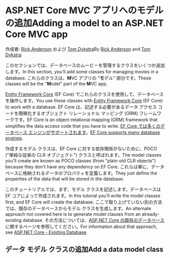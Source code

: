 # <a name="adding-a-model-to-an-aspnet-core-mvc-app"></a><span data-ttu-id="1dda1-101">ASP.NET Core MVC アプリへのモデルの追加</span><span class="sxs-lookup"><span data-stu-id="1dda1-101">Adding a model to an ASP.NET Core MVC app</span></span>

<span data-ttu-id="1dda1-102">作成者: [Rick Anderson](https://twitter.com/RickAndMSFT) および [Tom Dykstra](https://github.com/tdykstra)</span><span class="sxs-lookup"><span data-stu-id="1dda1-102">By [Rick Anderson](https://twitter.com/RickAndMSFT) and [Tom Dykstra](https://github.com/tdykstra)</span></span>

<span data-ttu-id="1dda1-103">このセクションでは、データベースのムービーを管理するクラスをいくつか追加します。</span><span class="sxs-lookup"><span data-stu-id="1dda1-103">In this section, you'll add some classes for managing movies in a database.</span></span> <span data-ttu-id="1dda1-104">これらのクラスは、**M**VC アプリの "**モ**デル" 部分です。</span><span class="sxs-lookup"><span data-stu-id="1dda1-104">These classes will be the "**M**odel" part of the **M**VC app.</span></span>

<span data-ttu-id="1dda1-105">[Entity Framework Core](/ef/core) (EF Core) でこれらのクラスを使用して、データベースを操作します。</span><span class="sxs-lookup"><span data-stu-id="1dda1-105">You use these classes with [Entity Framework Core](/ef/core) (EF Core) to work with a database.</span></span> <span data-ttu-id="1dda1-106">EF Core は、記述する必要があるデータ アクセス コードを簡略化するオブジェクト リレーショナル マッピング (ORM) フレームワークです。</span><span class="sxs-lookup"><span data-stu-id="1dda1-106">EF Core is an object-relational mapping (ORM) framework that simplifies the data access code that you have to write.</span></span> <span data-ttu-id="1dda1-107">[EF Core では多くのデータベース エンジンがサポートされます](/ef/core/providers/)。</span><span class="sxs-lookup"><span data-stu-id="1dda1-107">[EF Core supports many database engines](/ef/core/providers/).</span></span>

<span data-ttu-id="1dda1-108">作成するモデル クラスは、EF Core に対する依存関係がないために、POCO ("単純な従来の CLR オブジェクト") クラスと呼ばれます。</span><span class="sxs-lookup"><span data-stu-id="1dda1-108">The model classes you'll create are known as POCO classes (from "plain-old CLR objects") because they don't have any dependency on EF Core.</span></span> <span data-ttu-id="1dda1-109">これらは単に、データベースに格納されるデータのプロパティを定義します。</span><span class="sxs-lookup"><span data-stu-id="1dda1-109">They just define the properties of the data that will be stored in the database.</span></span>

<span data-ttu-id="1dda1-110">このチュートリアルでは、まず、モデル クラスを記述します。データベースは EF コアによって作成されます。</span><span class="sxs-lookup"><span data-stu-id="1dda1-110">In this tutorial you'll write the model classes first, and EF Core will create the database.</span></span> <span data-ttu-id="1dda1-111">ここで取り上げていない別の方法では、既存のデータベースからモデル クラスを生成します。</span><span class="sxs-lookup"><span data-stu-id="1dda1-111">An alternate approach not covered here is to generate model classes from an already-existing database.</span></span> <span data-ttu-id="1dda1-112">その方法については、[ASP.NET Core の既存のデータベース](/ef/core/get-started/aspnetcore/existing-db)に関するページを参照してください。</span><span class="sxs-lookup"><span data-stu-id="1dda1-112">For information about that approach, see [ASP.NET Core - Existing Database](/ef/core/get-started/aspnetcore/existing-db).</span></span>

## <a name="add-a-data-model-class"></a><span data-ttu-id="1dda1-113">データ モデル クラスの追加</span><span class="sxs-lookup"><span data-stu-id="1dda1-113">Add a data model class</span></span>
